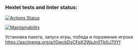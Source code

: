 ### Hexlet tests and linter status:

[![Actions Status](https://github.com/DiMazurenko/frontend-project-lvl1/workflows/hexlet-check/badge.svg)](https://github.com/DiMazurenko/frontend-project-lvl1/actions)

[![Maintainability](https://api.codeclimate.com/v1/badges/e354b83b7d0018666d70/maintainability)](https://codeclimate.com/github/DiMazurenko/frontend-project-lvl1/maintainability)

Установка пакета, запуск игры, победа и поражение игрока https://asciinema.org/a/IGwcbDsCFpX2WaJn0Tb0J70Yf